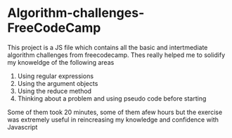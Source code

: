 # Algorithm-challenges-FreeCodeCamp

This project is a JS file which contains all the basic and intertmediate algorithm challenges from freecodecamp. Thes really helped me to solidify my knoweldge of the following
areas

1) Using regular expressions
2) Using the argument objects
3) Using the reduce method
4) Thinking about a problem and using pseudo code before starting

Some of them took 20 minutes, some of them afew hours but the exercise was extremely useful in reincreasing my knowledge and confidence with Javascript
